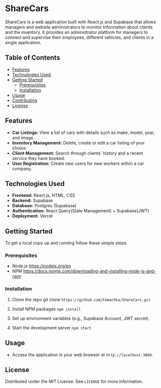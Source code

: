 # ShareCars

ShareCars is a web application built with React.js and Supabase that allows managers and website administrators to monitor information about clients and the inventory. It provides an administrator platform for managers to connect and supervise their employees, different vehicles, and clients in a single application.

## Table of Contents

- [Features](#features)
- [Technologies Used](#technologies-used)
- [Getting Started](#getting-started)
  - [Prerequisites](#prerequisites)
  - [Installation](#installation)
- [Usage](#usage)
- [Contributing](#contributing)
- [License](#license)

## Features

- **Car Listings:** View a list of cars with details such as make, model, year, and image.
- **Inventory Management:** Delete, create or edit a car listing of your choice.
- **Client Management:** Search through clients' history and a recent service they have booked.
- **User Registration:** Create new users for new workers within a car company.

## Technologies Used

- **Frontend:** React.js, HTML, CSS
- **Backend:** Supabase
- **Database:** Postgres (Supabase)
- **Authentication:** React Query(State Management) + Supabase(JWT)
- **Deployment:** Vercel

## Getting Started

To get a local copy up and running follow these simple steps.

### Prerequisites

- Node.js https://nodejs.org/en
- NPM https://docs.npmjs.com/downloading-and-installing-node-js-and-npm

### Installation

1. Clone the repo
git clone ```https://github.com/Fomachka/ShareCars.git```

2. Install NPM packages
```npm install```

3. Set up environment variables (e.g., Supabase Account, JWT secret).

4. Start the development server
```npm start```

## Usage

- Access the application in your web browser at `http://localhost:3000`.

## License

Distributed under the MIT License. See `LICENSE` for more information.
